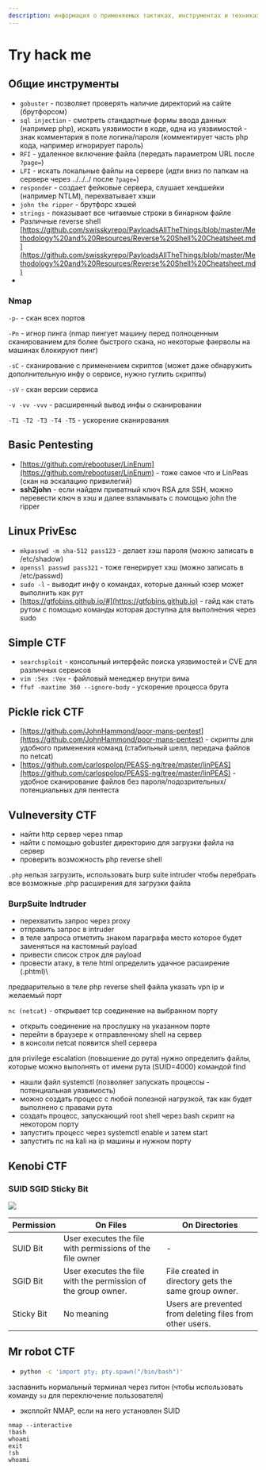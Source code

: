 ```yaml
---
description: информация о применяемых тактиках, инструментах и техниках для взлома машин
---
```


# Try hack me

## Общие инструменты

* `gobuster` - позволяет проверять наличие директорий на сайте (брутфорсом)
* `sql injection` - смотреть стандартные формы ввода данных (например php), искать уязвимости в коде, одна из уязвимостей - знак комментария в поле логина/пароля (комментирует часть php кода, например игнорирует пароль)
* `RFI` - удаленное включение файла (передать параметром URL после `?page=`)
* `LFI` - искать локальные файлы на сервере (идти вниз по папкам на сервере через ../../../ после `?page=`)
* `responder` - создает фейковые сервера, слушает хендшейки (например NTLM), перехватывает хэши
* `john the ripper` - брутфорс хэшей
* `strings` - показывает все читаемые строки в бинарном файле
* Различные reverse shell\
  [https://github.com/swisskyrepo/PayloadsAllTheThings/blob/master/Methodology%20and%20Resources/Reverse%20Shell%20Cheatsheet.md](https://github.com/swisskyrepo/PayloadsAllTheThings/blob/master/Methodology%20and%20Resources/Reverse%20Shell%20Cheatsheet.md)
*

### Nmap

`-p-` - скан всех портов

`-Pn` - игнор пинга (nmap пингует машину перед полноценным сканированием для более быстрого скана, но некоторые фаерволы на машинах блокируют пинг)

`-sC` - сканирование с применением скриптов (может даже обнаружить дополнительную инфу о сервисе, нужно гуглить скрипты)

`-sV` - скан версии сервиса

`-v -vv -vvv` - расширенный вывод инфы о сканировании

`-T1 -T2 -T3 -T4 -T5` - ускорение сканирования

## Basic Pentesting

* [https://github.com/rebootuser/LinEnum](https://github.com/rebootuser/LinEnum) - тоже самое что и LinPeas (скан на эскалацию привилегий)
* **ssh2john** - если найдем приватный ключ RSA для SSH, можно перевести ключ в хэш и далее взламывать с помощью john the ripper

## Linux PrivEsc

* `mkpasswd -m sha-512 pass123` - делает хэш пароля (можно записать в /etc/shadow)
* `openssl passwd pass321` - тоже генерирует хэш (можно записать в /etc/passwd)
* `sudo -l` - выводит инфу о командах, которые данный юзер может выполнить как рут
* [https://gtfobins.github.io/#](https://gtfobins.github.io) - гайд как стать рутом с помощью команды которая доступна для выполнения через sudo

## Simple CTF

* `searchsploit` - консольный интерфейс поиска уязвимостей и CVE для различных сервисов
* `vim :Sex :Vex` - файловый менеджер внутри вима
* `ffuf -maxtime 360 --ignore-body` - ускорение процесса брута

## Pickle rick CTF

* [https://github.com/JohnHammond/poor-mans-pentest](https://github.com/JohnHammond/poor-mans-pentest) - скрипты для удобного применения команд (стабильный шелл, передача файлов по netcat)
*   [https://github.com/carlospolop/PEASS-ng/tree/master/linPEAS](https://github.com/carlospolop/PEASS-ng/tree/master/linPEAS) - удобное сканирование файлов без пароля/подозрительных/потенциальных для пентеста



## Vulneversity CTF

* найти http сервер через nmap&#x20;
* найти с помощью gobuster директорию для загрузки файла на сервер
* проверить возможность php reverse shell&#x20;

`.php` нельзя загрузить, использовать burp suite intruder чтобы перебрать все возможные .php расширения для загрузки файла&#x20;

### BurpSuite Indtruder

* перехватить запрос через proxy&#x20;
* отправить запрос в intruder
* в теле запроса отметить знаком параграфа место которое будет заменяться на кастомный payload &#x20;
* привести список строк для payload&#x20;
* провести атаку, в теле html определить удачное расширение (.phtml)\


предварительно в теле php reverse shell файла указать vpn ip и желаемый порт

`nc (netcat)` - открывает tcp соединение на выбранном порту

* открыть соединение на прослушку на указанном порте
* перейти в браузере к отправленному shell на сервер
* в консоли netcat появится shell сервера

для privilege escalation (повышение до рута) нужно определить файлы, которые можно выполнять от имени рута (SUID=4000) командой find&#x20;

* нашли файл systemctl (позволяет запускать процессы - потенциальная уязвимость)
* можно создать процесс с любой полезной нагрузкой, так как будет выполнено с правами рута
* создать процесс, запускающий root shell через bash скрипт на некотором порту
* запустить процесс через systemctl enable и затем start
* запустить nc на kali на ip машины и нужном порту

## Kenobi CTF

### SUID SGID Sticky Bit

![](https://lh3.googleusercontent.com/KNpf55O2Nq4F1QbGMy4G-LR4zGTZwEQisF3s42pJT4Gd8xl-1r0pXj1qWPkbvJMETeBtsnal4xeTIMZYMhYiRVj0pnzcW85SCi-CAaQ8tDae4M-y1-yzMkm21nyjYlQyKpLNmAI5o9zENkOV\_KDVkp8)

| Permission | On Files                                                       | On Directories                                            |
| ---------- | -------------------------------------------------------------- | --------------------------------------------------------- |
| SUID Bit   | User executes the file with permissions of the file owner      | -                                                         |
| SGID Bit   | User executes the file with the permission of the group owner. | File created in directory gets the same group owner.      |
| Sticky Bit | No meaning                                                     | Users are prevented from deleting files from other users. |

## Mr  robot CTF

* ```bash
  python -c 'import pty; pty.spawn("/bin/bash")'
  ```

заспавнить нормальный терминал через питон (чтобы использовать команду `su` для переключение пользователя)

* эксплойт NMAP, если на него установлен SUID

```
nmap --interactive
!bash
whoami
exit
!sh
whoami
```

